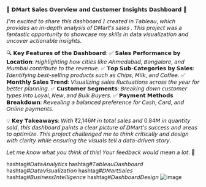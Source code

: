 🌟 𝗗𝗠𝗮𝗿𝘁 𝗦𝗮𝗹𝗲𝘀 𝗢𝘃𝗲𝗿𝘃𝗶𝗲𝘄 𝗮𝗻𝗱 𝗖𝘂𝘀𝘁𝗼𝗺𝗲𝗿 𝗜𝗻𝘀𝗶𝗴𝗵𝘁𝘀 𝗗𝗮𝘀𝗵𝗯𝗼𝗮𝗿𝗱 🌟

𝘐’𝘮 𝘦𝘹𝘤𝘪𝘵𝘦𝘥 𝘵𝘰 𝘴𝘩𝘢𝘳𝘦 𝘵𝘩𝘪𝘴 𝘥𝘢𝘴𝘩𝘣𝘰𝘢𝘳𝘥 𝘐 𝘤𝘳𝘦𝘢𝘵𝘦𝘥 𝘪𝘯 𝘛𝘢𝘣𝘭𝘦𝘢𝘶, 𝘸𝘩𝘪𝘤𝘩 𝘱𝘳𝘰𝘷𝘪𝘥𝘦𝘴 𝘢𝘯 𝘪𝘯-𝘥𝘦𝘱𝘵𝘩 𝘢𝘯𝘢𝘭𝘺𝘴𝘪𝘴 𝘰𝘧 𝘋𝘔𝘢𝘳𝘵’𝘴 𝘴𝘢𝘭𝘦𝘴 . 𝘛𝘩𝘪𝘴 𝘱𝘳𝘰𝘫𝘦𝘤𝘵 𝘸𝘢𝘴 𝘢 𝘧𝘢𝘯𝘵𝘢𝘴𝘵𝘪𝘤 𝘰𝘱𝘱𝘰𝘳𝘵𝘶𝘯𝘪𝘵𝘺 𝘵𝘰 𝘴𝘩𝘰𝘸𝘤𝘢𝘴𝘦 𝘮𝘺 𝘴𝘬𝘪𝘭𝘭𝘴 𝘪𝘯 𝘥𝘢𝘵𝘢 𝘷𝘪𝘴𝘶𝘢𝘭𝘪𝘻𝘢𝘵𝘪𝘰𝘯 𝘢𝘯𝘥 𝘶𝘯𝘤𝘰𝘷𝘦𝘳 𝘢𝘤𝘵𝘪𝘰𝘯𝘢𝘣𝘭𝘦 𝘪𝘯𝘴𝘪𝘨𝘩𝘵𝘴.

🔍 𝗞𝗲𝘆 𝗙𝗲𝗮𝘁𝘂𝗿𝗲𝘀 𝗼𝗳 𝘁𝗵𝗲 𝗗𝗮𝘀𝗵𝗯𝗼𝗮𝗿𝗱:
✅ 𝗦𝗮𝗹𝗲𝘀 𝗣𝗲𝗿𝗳𝗼𝗿𝗺𝗮𝗻𝗰𝗲 𝗯𝘆 𝗟𝗼𝗰𝗮𝘁𝗶𝗼𝗻: 𝘏𝘪𝘨𝘩𝘭𝘪𝘨𝘩𝘵𝘪𝘯𝘨 𝘩𝘰𝘸 𝘤𝘪𝘵𝘪𝘦𝘴 𝘭𝘪𝘬𝘦 𝘈𝘩𝘮𝘦𝘥𝘢𝘣𝘢𝘥, 𝘉𝘢𝘯𝘨𝘢𝘭𝘰𝘳𝘦, 𝘢𝘯𝘥 𝘔𝘶𝘮𝘣𝘢𝘪 𝘤𝘰𝘯𝘵𝘳𝘪𝘣𝘶𝘵𝘦 𝘵𝘰 𝘵𝘩𝘦 𝘳𝘦𝘷𝘦𝘯𝘶𝘦.
✅ 𝗧𝗼𝗽 𝗦𝘂𝗯-𝗖𝗮𝘁𝗲𝗴𝗼𝗿𝗶𝗲𝘀 𝗯𝘆 𝗦𝗮𝗹𝗲𝘀: 𝘐𝘥𝘦𝘯𝘵𝘪𝘧𝘺𝘪𝘯𝘨 𝘣𝘦𝘴𝘵-𝘴𝘦𝘭𝘭𝘪𝘯𝘨 𝘱𝘳𝘰𝘥𝘶𝘤𝘵𝘴 𝘴𝘶𝘤𝘩 𝘢𝘴 𝘊𝘩𝘪𝘱𝘴, 𝘔𝘪𝘭𝘬, 𝘢𝘯𝘥 𝘊𝘰𝘧𝘧𝘦𝘦.
✅ 𝗠𝗼𝗻𝘁𝗵𝗹𝘆 𝗦𝗮𝗹𝗲𝘀 𝗧𝗿𝗲𝗻𝗱: 𝘝𝘪𝘴𝘶𝘢𝘭𝘪𝘻𝘪𝘯𝘨 𝘴𝘢𝘭𝘦𝘴 𝘧𝘭𝘶𝘤𝘵𝘶𝘢𝘵𝘪𝘰𝘯𝘴 𝘢𝘤𝘳𝘰𝘴𝘴 𝘵𝘩𝘦 𝘺𝘦𝘢𝘳 𝘧𝘰𝘳 𝘣𝘦𝘵𝘵𝘦𝘳 𝘱𝘭𝘢𝘯𝘯𝘪𝘯𝘨.
✅ 𝗖𝘂𝘀𝘁𝗼𝗺𝗲𝗿 𝗦𝗲𝗴𝗺𝗲𝗻𝘁𝘀: 𝘉𝘳𝘦𝘢𝘬𝘪𝘯𝘨 𝘥𝘰𝘸𝘯 𝘤𝘶𝘴𝘵𝘰𝘮𝘦𝘳 𝘵𝘺𝘱𝘦𝘴 𝘪𝘯𝘵𝘰 𝘓𝘰𝘺𝘢𝘭, 𝘕𝘦𝘸, 𝘢𝘯𝘥 𝘉𝘶𝘭𝘬 𝘉𝘶𝘺𝘦𝘳𝘴.
✅ 𝗣𝗮𝘆𝗺𝗲𝗻𝘁 𝗠𝗲𝘁𝗵𝗼𝗱𝘀 𝗕𝗿𝗲𝗮𝗸𝗱𝗼𝘄𝗻: 𝘙𝘦𝘷𝘦𝘢𝘭𝘪𝘯𝘨 𝘢 𝘣𝘢𝘭𝘢𝘯𝘤𝘦𝘥 𝘱𝘳𝘦𝘧𝘦𝘳𝘦𝘯𝘤𝘦 𝘧𝘰𝘳 𝘊𝘢𝘴𝘩, 𝘊𝘢𝘳𝘥, 𝘢𝘯𝘥 𝘖𝘯𝘭𝘪𝘯𝘦 𝘱𝘢𝘺𝘮𝘦𝘯𝘵𝘴.

💡 𝗞𝗲𝘆 𝗧𝗮𝗸𝗲𝗮𝘄𝗮𝘆𝘀:
𝘞𝘪𝘵𝘩 ₹2,146𝘔 𝘪𝘯 𝘵𝘰𝘵𝘢𝘭 𝘴𝘢𝘭𝘦𝘴 𝘢𝘯𝘥 0.84𝘔 𝘪𝘯 𝘲𝘶𝘢𝘯𝘵𝘪𝘵𝘺 𝘴𝘰𝘭𝘥, 𝘵𝘩𝘪𝘴 𝘥𝘢𝘴𝘩𝘣𝘰𝘢𝘳𝘥 𝘱𝘢𝘪𝘯𝘵𝘴 𝘢 𝘤𝘭𝘦𝘢𝘳 𝘱𝘪𝘤𝘵𝘶𝘳𝘦 𝘰𝘧 𝘋𝘔𝘢𝘳𝘵’𝘴 𝘴𝘶𝘤𝘤𝘦𝘴𝘴 𝘢𝘯𝘥 𝘢𝘳𝘦𝘢𝘴 𝘵𝘰 𝘰𝘱𝘵𝘪𝘮𝘪𝘻𝘦.
𝘛𝘩𝘪𝘴 𝘱𝘳𝘰𝘫𝘦𝘤𝘵 𝘤𝘩𝘢𝘭𝘭𝘦𝘯𝘨𝘦𝘥 𝘮𝘦 𝘵𝘰 𝘵𝘩𝘪𝘯𝘬 𝘤𝘳𝘪𝘵𝘪𝘤𝘢𝘭𝘭𝘺 𝘢𝘯𝘥 𝘥𝘦𝘴𝘪𝘨𝘯 𝘸𝘪𝘵𝘩 𝘤𝘭𝘢𝘳𝘪𝘵𝘺 𝘸𝘩𝘪𝘭𝘦 𝘦𝘯𝘴𝘶𝘳𝘪𝘯𝘨 𝘵𝘩𝘦 𝘷𝘪𝘴𝘶𝘢𝘭𝘴 𝘵𝘦𝘭𝘭 𝘢 𝘥𝘢𝘵𝘢-𝘥𝘳𝘪𝘷𝘦𝘯 𝘴𝘵𝘰𝘳𝘺.

𝘓𝘦𝘵 𝘮𝘦 𝘬𝘯𝘰𝘸 𝘸𝘩𝘢𝘵 𝘺𝘰𝘶 𝘵𝘩𝘪𝘯𝘬 𝘰𝘧 𝘵𝘩𝘪𝘴! 𝘠𝘰𝘶𝘳 𝘧𝘦𝘦𝘥𝘣𝘢𝘤𝘬 𝘸𝘰𝘶𝘭𝘥 𝘮𝘦𝘢𝘯 𝘢 𝘭𝘰𝘵. 🙌

hashtag#𝘋𝘢𝘵𝘢𝘈𝘯𝘢𝘭𝘺𝘵𝘪𝘤𝘴 hashtag#𝘛𝘢𝘣𝘭𝘦𝘢𝘶𝘋𝘢𝘴𝘩𝘣𝘰𝘢𝘳𝘥 hashtag#𝘋𝘢𝘵𝘢𝘝𝘪𝘴𝘶𝘢𝘭𝘪𝘻𝘢𝘵𝘪𝘰𝘯 hashtag#𝘋𝘔𝘢𝘳𝘵𝘚𝘢𝘭𝘦𝘴 hashtag#𝘉𝘶𝘴𝘪𝘯𝘦𝘴𝘴𝘐𝘯𝘵𝘦𝘭𝘭𝘪𝘨𝘦𝘯𝘤𝘦 hashtag#𝘋𝘢𝘴𝘩𝘣𝘰𝘢𝘳𝘥𝘋𝘦𝘴𝘪𝘨𝘯
![image](https://github.com/user-attachments/assets/c7a7c8fa-8e07-4d7f-b806-ef27cdbf2855)
